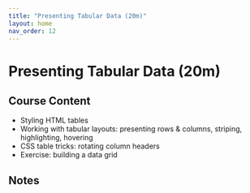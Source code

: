 ```yaml
---
title: "Presenting Tabular Data (20m)"
layout: home
nav_order: 12
---
```


# Presenting Tabular Data (20m)

## Course Content

- Styling HTML tables
- Working with tabular layouts: presenting rows & columns, striping, highlighting, hovering
- CSS table tricks: rotating column headers
- Exercise: building a data grid

## Notes
